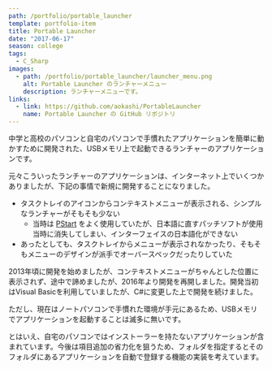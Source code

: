 ```yaml
---
path: /portfolio/portable_launcher
template: portfolio-item
title: Portable Launcher
date: "2017-06-17"
season: college
tags:
  - C_Sharp
images:
  - path: /portfolio/portable_launcher/launcher_menu.png
    alt: Portable Launcher のランチャーメニュー
    description: ランチャーメニューです。
links:
  - link: https://github.com/aokashi/PortableLauncher
    name: Portable Launcher の GitHub リポジトリ
---
```


中学と高校のパソコンと自宅のパソコンで手慣れたアプリケーションを簡単に動かすために開発された、USBメモリ上で起動できるランチャーのアプリケーションです。

元々こういったランチャーのアプリケーションは、インターネット上でいくつかありましたが、下記の事情で新規に開発することになりました。

- タスクトレイのアイコンからコンテキストメニューが表示される、シンプルなランチャーがそもそも少ない
    - 当時は [PStart](http://www.pegtop.net/start/) をよく使用していたが、日本語に直すパッチソフトが使用当時に消失してしまい、インターフェイスの日本語化ができない
- あったとしても、タスクトレイからメニューが表示されなかったり、そもそもメニューのデザインが派手でオーバースペックだったりしていた

2013年頃に開発を始めましたが、コンテキストメニューがちゃんとした位置に表示されず、途中で諦めましたが、2016年より開発を再開しました。開発当初はVisual Basicを利用していましたが、C#に変更した上で開発を続けました。

ただし、現在はノートパソコンで手慣れた環境が手元にあるため、USBメモリでアプリケーションを起動することは滅多に無いです。

とはいえ、自宅のパソコンではインストーラーを持たないアプリケーションが含まれています。今後は項目追加の省力化を狙うため、フォルダを指定するとそのフォルダにあるアプリケーションを自動で登録する機能の実装を考えています。
